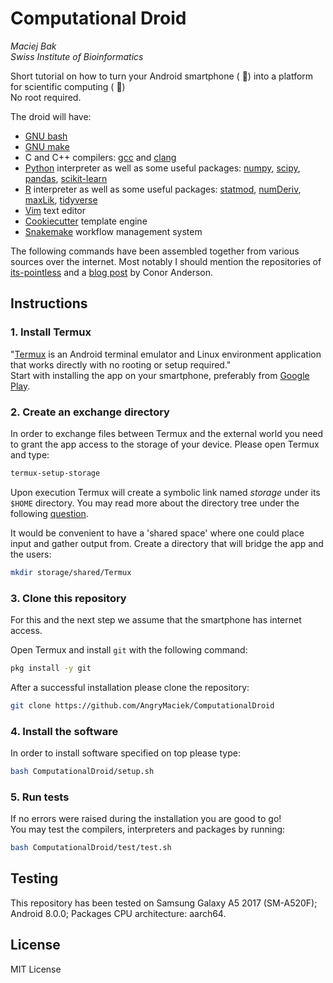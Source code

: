# Computational Droid
*Maciej Bak*  
*Swiss Institute of Bioinformatics*

Short tutorial on how to turn your Android smartphone ( :iphone:) into a platform for scientific computing ( :robot:)  
No root required.  

The droid will have: 
* [GNU bash](https://www.gnu.org/software/bash/)
* [GNU make](https://www.gnu.org/software/make/)
* C and C++ compilers: [gcc](https://gcc.gnu.org/) and [clang](https://clang.llvm.org/)
* [Python](https://www.python.org/) interpreter as well as some useful packages: [numpy](https://numpy.org/), [scipy](https://www.scipy.org/), [pandas](https://pandas.pydata.org/), [scikit-learn](https://scikit-learn.org/stable/)
* [R](https://www.r-project.org/) interpreter as well as some useful packages: [statmod](https://cran.r-project.org/web/packages/statmod/index.html), [numDeriv](https://cran.r-project.org/web/packages/numDeriv/index.html), [maxLik](https://cran.r-project.org/web/packages/maxLik/index.html), [tidyverse](https://www.tidyverse.org/)  
* [Vim](https://www.vim.org/) text editor
* [Cookiecutter](https://cookiecutter.readthedocs.io/en/1.7.0/) template engine
* [Snakemake](https://snakemake.readthedocs.io/en/stable/) workflow management system

 The following commands have been assembled together from various sources over the internet. Most notably I should mention the repositories of [its-pointless](https://github.com/its-pointless) and a [blog post](https://conr.ca/post/installing-r-on-android-via-termux/) by Conor Anderson.

## Instructions

### 1. Install Termux

"[Termux][1] is an Android terminal emulator and Linux environment application that works directly with no rooting or setup required."  
 Start with installing the app on your smartphone, preferably from [Google Play][2].

### 2. Create an exchange directory

In order to exchange files between Termux and the external world you need to grant the app access to the storage of your device. Please open Termux and type:
```bash
termux-setup-storage
```

Upon execution Termux will create a symbolic link named *storage* under its `$HOME` directory. You may read more about the directory tree under the following [question][3].


It would be convenient to have a 'shared space' where one could place input and gather output from. Create a directory that will bridge the app and the users:
```bash
mkdir storage/shared/Termux
```

### 3. Clone this repository

For this and the next step we assume that the smartphone has internet access.  

Open Termux and install `git` with the following command:
```bash
pkg install -y git
```

After a successful installation please clone the repository:
```bash
git clone https://github.com/AngryMaciek/ComputationalDroid
```

### 4. Install the software

In order to install software specified on top please type:
```bash
bash ComputationalDroid/setup.sh
```

### 5. Run tests

If no errors were raised during the installation you are good to go!  
You may test the compilers, interpreters and packages by running:
```bash
bash ComputationalDroid/test/test.sh
```

## Testing

This repository has been tested on Samsung Galaxy A5 2017 (SM-A520F);  Android 8.0.0; Packages CPU architecture: aarch64.

## License

MIT License

[1]: https://termux.com/
[2]: https://play.google.com/store/apps/details?id=com.termux
[3]: https://android.stackexchange.com/questions/166538/where-is-the-folder-that-termux-defaults-to
